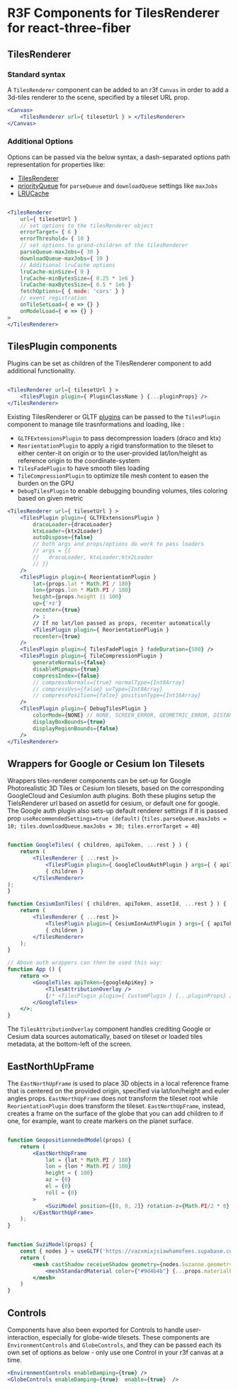 # R3F Components for TilesRenderer for react-three-fiber

## TilesRenderer

### Standard syntax

A `TilesRenderer` component can be added to an r3f `Canvas` in order to add a 3d-tiles renderer to the scene, specified by a tileset URL prop.   
```jsx
<Canvas>
	<TilesRenderer url={ tilesetUrl } > </TilesRenderer>
</Canvas>

```

### Additional Options

Options can be passed via the below syntax, a dash-separated options path representation for properties like: 
 - [TilesRenderer](https://github.com/NASA-AMMOS/3DTilesRendererJS?tab=readme-ov-file#tilesrenderer)
 - [priorityQueue](https://github.com/NASA-AMMOS/3DTilesRendererJS?tab=readme-ov-file#priorityqueue) for `parseQueue` and `downloadQueue` settings like `maxJobs`
-  [LRUCache](https://github.com/NASA-AMMOS/3DTilesRendererJS?tab=readme-ov-file#lrucache-1)


```jsx

<TilesRenderer 
	url={ tilesetUrl } 
	// set options to the tilesRenderer object
	errorTarget= { 6 }
	errorThreshold= { 10 }
	// set options to grand-children of the tilesRenderer
	parseQueue-maxJobs={ 30 }
	downloadQueue-maxJobs={ 10 }
	// Additional lruCache options
	lruCache-minSize={ 0 }
	lruCache-minBytesSize={ 0.25 * 1e6 }
	lruCache-maxBytesSize={ 0.5 * 1e6 }
	fetchOptions={ { mode: 'cors' } }
	// event registration 
	onTileSetLoad={ e => {} }
	onModelLoad={ e => {} }
>
</TilesRenderer>

```

## TilesPlugin components

Plugins can be set as children of the TilesRenderer component to add additional functionality. 
```jsx

<TilesRenderer url={ tilesetUrl } >
	<TilesPlugin plugin={ PluginClassName } {...pluginProps} /> 
</TilesRenderer>

```


Existing TilesRenderer or GLTF [plugins](https://github.com/NASA-AMMOS/3DTilesRendererJS/blob/master/PLUGINS.md) can be passed to the `TilesPlugin` component to manage tile trasnformations and loading, like :
 - `GLTFExtensionsPlugin` to pass decompression loaders (draco and ktx)
 - `ReorientationPlugin` to apply a rigid transformation to the tileset to either center-it on origin or to the user-provided lat/lon/height as reference origin to the coordinate-system
 - `TilesFadePlugin` to have smooth tiles loading
 - `TileCompressionPlugin` to optimize tile mesh content to easen the burden on the GPU
 - `DebugTilesPlugin` to enable debugging bounding volumes, tiles coloring based on given metric

```jsx
<TilesRenderer url={ tilesetUrl } >
	<TilesPlugin plugin={ GLTFExtensionsPlugin } 
		dracoLoader={dracoLoader}
		ktxLoader={ktx2Loader}
		autoDispose={false}
		// both args and props/options do work to pass loaders
		// args = {{
		//   dracoLoader, ktxLoader:ktx2Loader
		// }}
	/>
	<TilesPlugin plugin={ ReorientationPlugin } 
		lat={props.lat * Math.PI / 180}
		lon={props.lon * Math.PI / 180}
		height={props.height || 100}
		up={'+z'}
		recenter={true}
		/> : 
		// If no lat/lon passed as props, recenter automatically
		<TilesPlugin plugin={ ReorientationPlugin } 
		recenter={true}
	/>  
	<TilesPlugin plugin={ TilesFadePlugin } fadeDuration={500} />
	<TilesPlugin plugin={ TileCompressionPlugin } 
		generateNormals={false}
		disableMipmaps={true}
		compressIndex={false}
		// compressNormals={true} normalType={Int8Array}
		// compressUvs={false} uvType={Int8Array}
		// compressPosition={false} positionType={Int16Array}
	/>
	<TilesPlugin plugin={ DebugTilesPlugin } 
		colorMode={NONE} // NONE, SCREEN_ERROR, GEOMETRIC_ERROR, DISTANCE, DEPTH, RELATIVE_DEPTH, IS_LEAF, RANDOM_COLOR, RANDOM_NODE_COLOR, CUSTOM_COLOR, LOAD_ORDER
		displayBoxBounds={true}
		displayRegionBounds={false}
	/>
</TilesRenderer>

```


## Wrappers for Google or Cesium Ion Tilesets

Wrappers tiles-renderer components can be set-up for Google Photorealistic 3D Tiles or Cesium Ion tilesets, based on the corresponding GoogleCloud and CesiumIon auth plugins. Both these plugins setup the TielsRenderer url based on assetId for cesium, or default one for google. The Google auth plugin also sets-up default renderer settings if it is passed prop `useRecommendedSettings=true (default)` (`tiles.parseQueue.maxJobs = 10; tiles.downloadQueue.maxJobs = 30; tiles.errorTarget = 40`)

```jsx

function GoogleTiles( { children, apiToken, ...rest } ) {
	return (
		<TilesRenderer { ...rest }>
			<TilesPlugin plugin={ GoogleCloudAuthPlugin } args={ { apiToken } } useRecommendedSettings={true} />
			{ children }
		</TilesRenderer>
);
}

function CesiumIonTiles( { children, apiToken, assetId, ...rest } ) {
	return (
		<TilesRenderer { ...rest }>
			<TilesPlugin plugin={ CesiumIonAuthPlugin } args={ { apiToken, assetId, autoRefreshToken : true  } } key={assetId} />
			{ children }
		</TilesRenderer>
	);
}

// Above auth wrappers can then be used this way: 
function App () {
	return <>
		<GoogleTiles apiToken={googleApiKey} >
			<TilesAttributionOverlay />
			{/* <TilesPlugin plugin={ CustomPlugin } {...pluginProps} /> */}
		</GoogleTiles>
	</>;
}
```

The `TilesAttributionOverlay` component handles crediting Google or Cesium data sources automatically, based on tileset or loaded tiles metadata, at the bottom-left of the screen. 

## EastNorthUpFrame

The `EastNorthUpFrame` is used to place 3D objects in a local reference frame that is centered on the provided origin, specified via lat/lon/height and euler angles props. `EastNorthUpFrame` does not transform the tileset root while `ReorientationPlugin` does transform the tileset. `EastNorthUpFrame`, instead, creates a frame on the surface of the globe that you can add children to if one, for example, want to create markers on the planet surface.

```jsx

function GeopositionnededModel(props) {
	return (
		<EastNorthUpFrame
			lat = {lat * Math.PI / 180}
			lon = {lon * Math.PI / 180}
			height = { 100}
			az = {0}
			el = {0}
			roll = {0}
		> 
			<SuziModel position={[0, 0, 2]} rotation-z={Math.PI/2 * 0} rotation-y={- Math.PI/2} scale={1} materialProps={{color:'#0000cc'}} />
		</EastNorthUpFrame>
	);
}


function SuziModel(props) {
	const { nodes } = useGLTF('https://vazxmixjsiawhamofees.supabase.co/storage/v1/object/public/models/suzanne-high-poly/model.gltf')
	return (
		<mesh castShadow receiveShadow geometry={nodes.Suzanne.geometry} {...props}>
			<meshStandardMaterial color={"#9d4b4b"} {...props.materialProps} />
		</mesh>
	)
}

```

## Controls

Components have also been exported for Controls to handle user-interaction, especially for globe-wide tilesets. These components are `EnvironmentControls` and `GlobeControls`, and they can be passed each its own set of options as below - only use one Control in your r3f canvas at a time. 

```jsx
<EnvironmentControls enableDamping={true} /> 
<GlobeControls enableDamping={true}  enable={true}  /> 
```